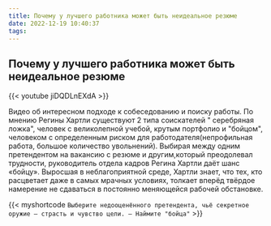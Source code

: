 ```yaml
---
title: Почему у лучшего работника может быть неидеальное резюме
date: 2022-12-19 10:40:37
tags:
---
```


## Почему у лучшего работника может быть неидеальное резюме

{{< youtube jiDQDLnEXdA >}}

Видео об интересном подходе к собеседованию и поиску работы. По мнению Регины Хартли существуют 2 типа соискателей "
серебряная ложка", человек с великолепной учебой, крутым портфолио и "бойцом", человеком с определенным риском для
работодателя(непрофильная работа, большое количество увольнений). Выбирая между одним претендентом на вакансию с резюме
и другим,который преодолевал трудности,  руководитель отдела кадров Регина Хартли даёт шанс «бойцу». 
Выросшая в неблагоприятной среде, Хартли знает, что тех, кто расцветает даже в самых мрачных условиях, 
толкает вперёд твёрдое намерение не сдаваться в постоянно меняющейся рабочей обстановке. 

{{<  myshortcode `Выберите недооценённого претендента, чьё секретное оружие — страсть и чувство цели. — Наймите "бойца"` >}}
